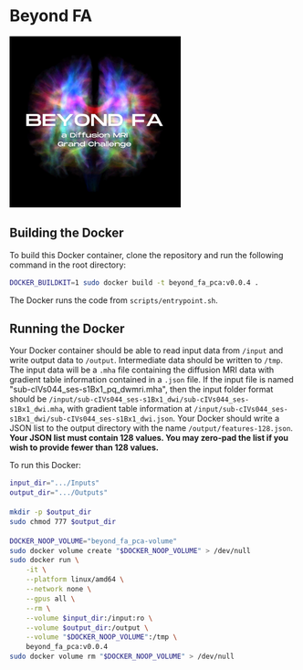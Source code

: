 # Beyond FA

<img src="https://github.com/MASILab/beyondFA_mlp/blob/main/4.png" alt="Challenge Logo" width="300">

## Building the Docker

To build this Docker container, clone the repository and run the following command in the root directory:

```bash
DOCKER_BUILDKIT=1 sudo docker build -t beyond_fa_pca:v0.0.4 .
```

The Docker runs the code from `scripts/entrypoint.sh`.

## Running the Docker

Your Docker container should be able to read input data from `/input` and write output data to `/output`. Intermediate data should be written to `/tmp`. The input data will be a `.mha` file containing the diffusion MRI data with gradient table information contained in a `.json` file. If the input file is named "sub-cIVs044_ses-s1Bx1_pq_dwmri.mha", then the input folder format should be `/input/sub-cIVs044_ses-s1Bx1_dwi/sub-cIVs044_ses-s1Bx1_dwi.mha`, with gradient table information at `/input/sub-cIVs044_ses-s1Bx1_dwi/sub-cIVs044_ses-s1Bx1_dwi.json`. Your Docker should write a JSON list to the output directory with the name `/output/features-128.json`. **Your JSON list must contain 128 values. You may zero-pad the list if you wish to provide fewer than 128 values.**

To run this Docker:

```bash
input_dir=".../Inputs"
output_dir=".../Outputs"

mkdir -p $output_dir
sudo chmod 777 $output_dir

DOCKER_NOOP_VOLUME="beyond_fa_pca-volume"
sudo docker volume create "$DOCKER_NOOP_VOLUME" > /dev/null
sudo docker run \
    -it \
    --platform linux/amd64 \
    --network none \
    --gpus all \
    --rm \
    --volume $input_dir:/input:ro \
    --volume $output_dir:/output \
    --volume "$DOCKER_NOOP_VOLUME":/tmp \
    beyond_fa_pca:v0.0.4
sudo docker volume rm "$DOCKER_NOOP_VOLUME" > /dev/null
```
